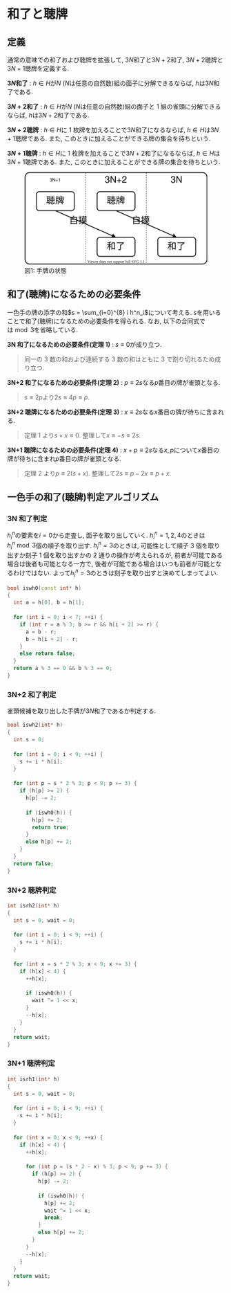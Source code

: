 # 和了と聴牌

## 定義

通常の意味での和了および聴牌を拡張して, $3N$和了と$3N+2$和了, $3N+2$聴牌と$3N+1$聴牌を定義する.

**$3N$和了**
: $h \in H$が$N$ ($N$は任意の自然数)組の面子に分解できるならば, $h$は$3N$和了である.

**$3N+2$和了**
: $h \in H$が$N$ ($N$は任意の自然数)組の面子と 1 組の雀頭に分解できるならば, $h$は$3N+2$和了である.

**$3N+2$聴牌**
: $h \in H$に 1 枚牌を加えることで$3N$和了になるならば, $h \in H$は$3N+1$聴牌である. また, このときに加えることができる牌の集合を待ちという.

**$3N+1$聴牌**
: $h \in H$に 1 枚牌を加えることで$3N+2$和了になるならば, $h \in H$は$3N+1$聴牌である. また, このときに加えることができる牌の集合を待ちという.

<figure text-align="center">
  <img src="../img/states.svg"/>
  <figcaption>図1: 手牌の状態</figcaption>
</figure>

## 和了(聴牌)になるための必要条件

一色手の牌の添字の和$s = \sum_{i=0}^{8} i h^n_i$について考える. $s$を用いることで和了(聴牌)になるための必要条件を得られる. なお, 以下の合同式では$\bmod 3$を省略している.

**3N 和了になるための必要条件(定理 1)**
: $s \equiv 0$が成り立つ.

> 同一の 3 数の和および連続する 3 数の和はともに 3 で割り切れるため成り立つ.

**3N+2 和了になるための必要条件(定理 2)**
: $p \equiv 2s$なる$p$番目の牌が雀頭となる.

> $s \equiv 2p$より$2s \equiv 4p \equiv p$.

**3N+2 聴牌になるための必要条件(定理 3)**
: $x \equiv 2s$なる$x$番目の牌が待ちに含まれる.

> 定理 1 より$s+x \equiv 0$. 整理して$x \equiv -s \equiv 2s$.

**3N+1 聴牌になるための必要条件(定理 4)**
: $x + p \equiv 2s$なる$x, p$について$x$番目の牌が待ちに含まれ$p$番目の牌が雀頭となる.

> 定理 2 より$p \equiv 2(s+x)$. 整理して$2s \equiv p - 2x \equiv p + x$.

## 一色手の和了(聴牌)判定アルゴリズム

### 3N 和了判定

$h^n_i$の要素を$i=0$から走査し, 面子を取り出していく. $h^n_i = 1, 2, 4$のときは$h^n_i \bmod 3$個の順子を取り出す. $h^n_i = 3$のときは, 可能性として順子 3 個を取り出すか刻子 1 個を取り出すかの 2 通りの操作が考えられるが, 前者が可能である場合は後者も可能となる一方で, 後者が可能である場合はいつも前者が可能となるわけではない. よって$h^n_i = 3$のときは刻子を取り出すと決めてしまってよい.

```cpp
bool iswh0(const int* h)
{
  int a = h[0], b = h[1];

  for (int i = 0; i < 7; ++i) {
    if (int r = a % 3; b >= r && h[i + 2] >= r) {
      a = b - r;
      b = h[i + 2] - r;
    }
    else return false;
  }
  return a % 3 == 0 && b % 3 == 0;
}
```

### 3N+2 和了判定

雀頭候補を取り出した手牌が$3N$和了であるか判定する.

```cpp
bool iswh2(int* h)
{
  int s = 0;

  for (int i = 0; i < 9; ++i) {
    s += i * h[i];
  }

  for (int p = s * 2 % 3; p < 9; p += 3) {
    if (h[p] >= 2) {
      h[p] -= 2;

      if (iswh0(h)) {
        h[p] += 2;
        return true;
      }
      else h[p] += 2;
    }
  }
  return false;
}
```

### 3N+2 聴牌判定

```cpp
int isrh2(int* h)
{
  int s = 0, wait = 0;

  for (int i = 0; i < 9; ++i) {
    s += i * h[i];
  }

  for (int x = s * 2 % 3; x < 9; x += 3) {
    if (h[x] < 4) {
      ++h[x];

      if (iswh0(h)) {
        wait ^= 1 << x;
      }
      --h[x];
    }
  }
  return wait;
}
```

### 3N+1 聴牌判定

```cpp
int isrh1(int* h)
{
  int s = 0, wait = 0;

  for (int i = 0; i < 9; ++i) {
    s += i * h[i];
  }

  for (int x = 0; x < 9; ++x) {
    if (h[x] < 4) {
      ++h[x];

      for (int p = (s * 2 - x) % 3; p < 9; p += 3) {
        if (h[p] >= 2) {
          h[p] -= 2;

          if (iswh0(h)) {
            h[p] += 2;
            wait ^= 1 << x;
            break;
          }
          else h[p] += 2;
        }
      }
      --h[x];
    }
  }
  return wait;
}
```
